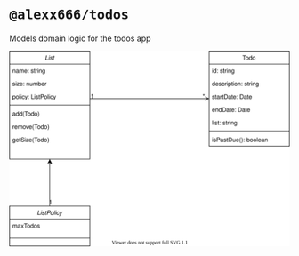 # `@alexx666/todos`

Models domain logic for the todos app

![class-diagram](./docs/class-diagram.drawio.svg)
